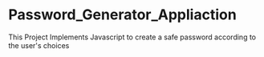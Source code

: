 # Password_Generator_Appliaction
This Project Implements Javascript to create a safe password according to the user's choices
